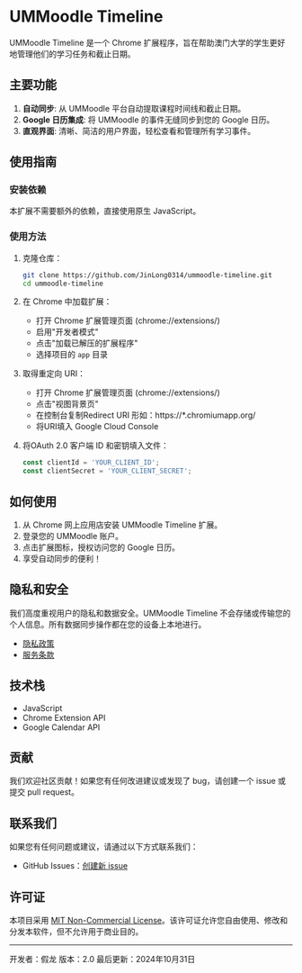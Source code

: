 # UMMoodle Timeline

UMMoodle Timeline 是一个 Chrome 扩展程序，旨在帮助澳门大学的学生更好地管理他们的学习任务和截止日期。

## 主要功能

1. **自动同步**: 从 UMMoodle 平台自动提取课程时间线和截止日期。
2. **Google 日历集成**: 将 UMMoodle 的事件无缝同步到您的 Google 日历。
3. **直观界面**: 清晰、简洁的用户界面，轻松查看和管理所有学习事件。

## 使用指南

### 安装依赖
本扩展不需要额外的依赖，直接使用原生 JavaScript。

### 使用方法
1. 克隆仓库：
   ```bash
   git clone https://github.com/JinLong0314/ummoodle-timeline.git
   cd ummoodle-timeline
   ```
   
2. 在 Chrome 中加载扩展：
   - 打开 Chrome 扩展管理页面 (chrome://extensions/)
   - 启用"开发者模式"
   - 点击"加载已解压的扩展程序"
   - 选择项目的 `app` 目录

3. 取得重定向 URI：
   - 打开 Chrome 扩展管理页面 (chrome://extensions/)
   - 点击"视图背景页"
   - 在控制台复制Redirect URI 形如：https://*.chromiumapp.org/
   - 将URI填入 Google Cloud Console

4. 将OAuth 2.0 客户端 ID 和密钥填入文件：
   ```javascript
   const clientId = 'YOUR_CLIENT_ID';
   const clientSecret = 'YOUR_CLIENT_SECRET';
   ```

## 如何使用

1. 从 Chrome 网上应用店安装 UMMoodle Timeline 扩展。
2. 登录您的 UMMoodle 账户。
3. 点击扩展图标，授权访问您的 Google 日历。
4. 享受自动同步的便利！

## 隐私和安全

我们高度重视用户的隐私和数据安全。UMMoodle Timeline 不会存储或传输您的个人信息。所有数据同步操作都在您的设备上本地进行。

- [隐私政策](https://jinlong0314.github.io/ummoodle-timeline/privacy-policy.html)
- [服务条款](https://jinlong0314.github.io/ummoodle-timeline/terms-of-service.html)

## 技术栈

- JavaScript
- Chrome Extension API
- Google Calendar API

## 贡献

我们欢迎社区贡献！如果您有任何改进建议或发现了 bug，请创建一个 issue 或提交 pull request。

## 联系我们

如果您有任何问题或建议，请通过以下方式联系我们：

- GitHub Issues：[创建新 issue](https://github.com/JinLong0314/ummoodle-timeline/issues)

## 许可证

本项目采用 [MIT Non-Commercial License](LICENSE)。该许可证允许您自由使用、修改和分发本软件，但不允许用于商业目的。

---

开发者：假龙
版本：2.0
最后更新：2024年10月31日